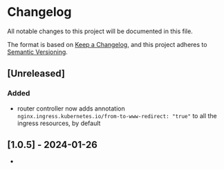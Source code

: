 # Changelog

All notable changes to this project will be documented in this file.

The format is based on [Keep a Changelog](https://keepachangelog.com/en/1.0.0/),
and this project adheres to [Semantic Versioning](https://semver.org/spec/v2.0.0.html).

## [Unreleased]

### Added
- router controller now adds annotation `nginx.ingress.kubernetes.io/from-to-www-redirect: "true"` to all the ingress resources, by default

## [1.0.5] - 2024-01-26
- 
